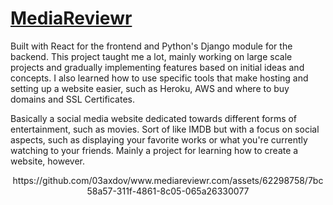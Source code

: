 # <a href="https://www.mediareviewr.com/">MediaReviewr</a>

Built with React for the frontend and Python's Django module for the backend. This project taught me a lot, mainly working on large scale projects and gradually implementing features based on initial ideas and concepts. I also learned how to use specific tools that make hosting and setting up a website easier, such as Heroku, AWS and where to buy domains and SSL Certificates.

Basically a social media website dedicated towards different forms of entertainment, such as movies. Sort of like IMDB but with a focus on social aspects, such as displaying your favorite works or what you're currently watching to your friends. Mainly a project for learning how to create a website, however.

<p align="center">
https://github.com/03axdov/www.mediareviewr.com/assets/62298758/7bc58a57-311f-4861-8c05-065a26330077
</p>

